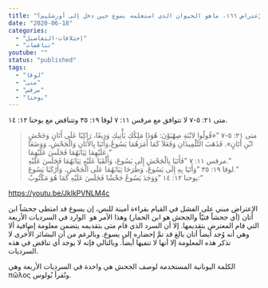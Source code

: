 ```yaml
---
title: "الإعتراض ١٦٦، ماهو الحيوان الذي استعلمه يسوع حين دخل إلى أورشليم؟"
date: "2020-06-18"
categories: 
  - "إختلافات-التفاصيل"
  - "تناقضات"
youtube: ""
status: "published"
tags: 
  - "لوقا"
  - "متى"
  - "مرقس"
  - "يوحنا"
---
```


متى ٢١: ٥-٧ لا تتوافق مع مرقس ١١: ٧ لوقا ١٩: ٣٥ وتتناقض مع يوحنا ١٢: ١٤.

> متى ٢١: ٥-٧ ”«قُولُوا لابْنَةِ صِهْيَوْنَ: هُوَذَا مَلِكُكِ يَأْتِيكِ وَدِيعًا، رَاكِبًا عَلَى أَتَانٍ وَجَحْشٍ ابْنِ أَتَانٍ». فَذَهَبَ التِّلْمِيذَانِ وَفَعَلاَ كَمَا أَمَرَهُمَا يَسُوعُ،وَأَتَيَا بِالأَتَانِ وَالْجَحْشِ، وَوَضَعَا عَلَيْهِمَا ثِيَابَهُمَا فَجَلَسَ عَلَيْهِمَا.“  
> مرقس ١١: ٧ ”فَأَتَيَا بِالْجَحْشِ إِلَى يَسُوعَ، وَأَلْقَيَا عَلَيْهِ ثِيَابَهُمَا فَجَلَسَ عَلَيْهِ.“  
> لوقا ١٩: ٣٥ ”وَأَتَيَا بِهِ إِلَى يَسُوعَ، وَطَرَحَا ثِيَابَهُمَا عَلَى الْجَحْشِ، وَأَرْكَبَا يَسُوعَ.“  
> يوحنا ١٢: ١٤ ”وَوَجَدَ يَسُوعُ جَحْشًا فَجَلَسَ عَلَيْهِ كَمَا هُوَ مَكْتُوبٌ:“

https://youtu.be/JklkPVNLM4c

الإعتراض مبني على الفشل في القيام بقراءة أمينة للنص، إن يسوع قد امتطى جحشاً ابن أتان (أي جحشاً فتيّاً والجحش هو ابن الحمار) وهذا الأمر هو  الوارد في السرديات الأربعة التي قام المعترض بتقديمها. إلا أن السرد الذي قام متى بتقديمه يتضمن معلومة إضافية ألا وهي أنه وُجد أيضاً أتان بالغ قد تمَّ إحضاره إلى يسوع. وبالرغم من أن البشائر الأُخرى لا تذكر هذه المعلومة إلا أنها لا تنفيها أيضاً. وبالتالي فإنه لا يوجد أي تناقض في هذه السرديات.

الكلمة اليونانية المستخدمة لوصف الجحش هي واحدة في السرديات الأربعة وهي πῶλος وتُقرأ بُولوس.
